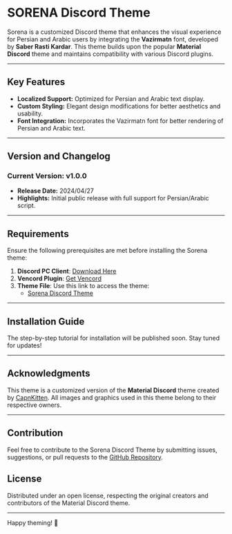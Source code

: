 # SORENA Discord Theme

Sorena is a customized Discord theme that enhances the visual experience for Persian and Arabic users by integrating the **Vazirmatn** font, developed by **Saber Rasti Kardar**. This theme builds upon the popular **Material Discord** theme and maintains compatibility with various Discord plugins.

---

## Key Features

- **Localized Support:** Optimized for Persian and Arabic text display.
- **Custom Styling:** Elegant design modifications for better aesthetics and usability.
- **Font Integration:** Incorporates the Vazirmatn font for better rendering of Persian and Arabic text.

---

## Version and Changelog

### Current Version: v1.0.0
- **Release Date:** 2024/04/27
- **Highlights:** Initial public release with full support for Persian/Arabic script.

---

## Requirements

Ensure the following prerequisites are met before installing the Sorena theme:

1. **Discord PC Client**: [Download Here](https://discord.com/download)
2. **Vencord Plugin**: [Get Vencord](https://vencord.dev/download)
3. **Theme File**: Use this link to access the theme:
   - [Sorena Discord Theme](https://raw.githubusercontent.com/SadeghianAM/Sorena-Discord-Theme/main/SorenaDiscordTheme.css)

---

## Installation Guide

The step-by-step tutorial for installation will be published soon. Stay tuned for updates!

---

## Acknowledgments

This theme is a customized version of the **Material Discord** theme created by [CapnKitten](https://github.com/CapnKitten/Material-Discord). All images and graphics used in this theme belong to their respective owners.

---

## Contribution

Feel free to contribute to the Sorena Discord Theme by submitting issues, suggestions, or pull requests to the [GitHub Repository](https://github.com/SadeghianAM/Sorena-Discord-Theme).

## License

Distributed under an open license, respecting the original creators and contributors of the Material Discord theme.

---

Happy theming! 🎨
